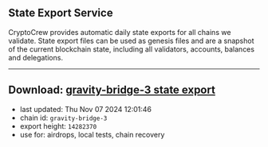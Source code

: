 ## State Export Service
CryptoCrew provides automatic daily state exports for all chains we validate. State export files can be used as genesis files and are a snapshot of the current blockchain state, including all validators, accounts, balances and delegations.

---
**Download: [gravity-bridge-3 state export](https://dl-eu2.ccvalidators.com/SERVICE/gravitybridge/gravity-bridge-3_export_14282370.json)**
---

- last updated: Thu Nov 07 2024 12:01:46
- chain id: `gravity-bridge-3`
- export height: `14282370`
- use for: airdrops, local tests, chain recovery
